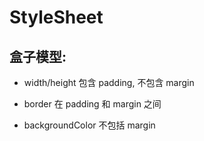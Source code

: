 # StyleSheet

## 盒子模型:

- width/height 包含 padding, 不包含 margin

- border 在 padding 和 margin 之间

- backgroundColor 不包括 margin